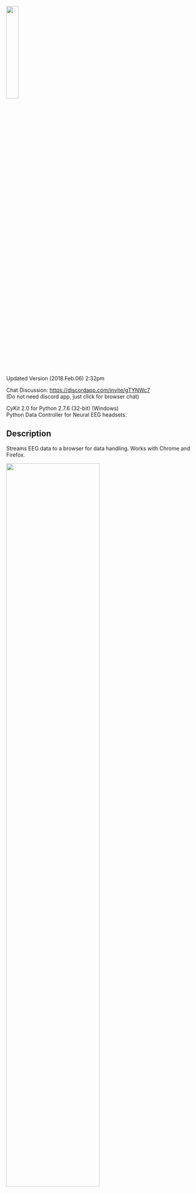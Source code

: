 <img src="https://github.com/CymatiCorp/CyKITv2/blob/gitImages/git-Images/CyKITv2.png" width=25% height=25% ><br>
Updated Version (2018.Feb.06) 2:32pm


Chat Discussion:
https://discordapp.com/invite/gTYNWc7 <br>
(Do not need discord app, just click for browser chat)

CyKit 2.0 for Python 2.7.6 (32-bit) (Windows) <br>
Python Data Controller for Neural EEG headsets.

Description
-----------
Streams EEG data to a browser for data handling.
Works with Chrome and Firefox.

<img src="https://github.com/CymatiCorp/CyKITv2/blob/gitImages/git-Images/CyKITpreview.png" width=70% height=70% ><br><br>

Requirements
------------
* Windows
* Python 2.7.6
* 32-bit version of Python

```
pycrypto 2.6.1 (32-bit) and pywinusb 0.4.1 are now included into this repository.
(No installation necessary. Simply extract this repository to a folder and run.
see below for usage details.)
```

Usage
-----

<img src="https://github.com/CymatiCorp/CyKITv2/blob/gitImages/git-Images/helpFile.png" width=70% height=70% ><br>

```
example 1.
python.exe CyKITv2.py 127.0.0.1 18675 2

example 2.
python.exe CyKITv2.py 127.0.0.1 15309 4 info

example 3.
python.exe CyKITv2.py 127.0.0.1 12991 6 info+confirm
```

* Open a browser. (Firefox/Chrome)
* Open Web Document in project: /Web/CyKITv2.html
* Enter localhost and listen port used to run CyKITv2.py
* Press "Connect"

Optional Flags
--------------
<img src="https://github.com/CymatiCorp/CyKITv2/blob/gitImages/git-Images/help1.png" width=40% height=40% ><br>
'confirm' flag enabled, lets you manually confirm what device to use.

<img src="https://github.com/CymatiCorp/CyKITv2/blob/gitImages/git-Images/help2.png" width=70% height=70% ><br>
'info' flag enabled. View additional product information about your
usb devices.

<img src="https://github.com/CymatiCorp/CyKITv2/blob/gitImages/git-Images/help4.png" width=70% height=70% ><br>
'nocounter' flag enabled. The first 2 bytes (and delimiters) are not included<br>
in the output data. May be useful for formatting data for other applications.

Features
--------

* Uses Python threading.
* Able to connect locally to localhost. (no need for http servers)
* Scrolling
* Able to make use of EEG data via javascript.
* EEG graphing.
* Masking (Advanced feature lets you manipulate data functions in real-time)
* Streams to any program via TCP stream.
* EEG logging. Can display in Emotiv programs.

Note: Does not currently stream to openvibe. <br>

Documentation
-------------
![Bluetooth Development](https://github.com/CymatiCorp/CyKITv2/blob/gitImages/Documentation/Bluetooth_Development-Epoc.pdf) <br>
![OpenViBE Setup](https://github.com/CymatiCorp/CyKITv2/blob/gitImages/Documentation/OpenViBE.md)

Beta
----

Gyro Data --- Coming Soon.  <br><br>
Note: Switching to Gyro-mode may cause EEG to stop displaying.  <br>
Refresh the browser if this occurs. <br>

* Feel free to offer comments and suggests via Issues, for further <br>
information check our Discord server.  Submit new push requests,  <br>
if you have something to contribute. <br>
